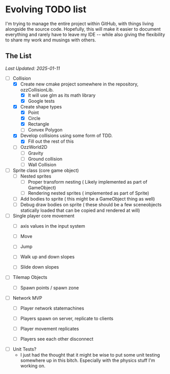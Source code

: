 # Evolving TODO list

I'm trying to manage the entire project within GitHub, with things living alongside the source code. 
Hopefully, this will make it easier to document everything and rarely have to leave my IDE -- while also giving the flexibility
to share my work and musings with others.

## The List
<i>Last Updated: 2025-01-11</i>

- [ ] Collision
  - [x] Create new cmake project somewhere in the repository, ozzCollisionLib.
    - [x] It will use glm as its math library
    - [x] Google tests
  - [x] Create shape types
    - [x] Point
    - [x] Circle
    - [x] Rectangle
    - [ ] Convex Polygon
  - [x] Develop collisions using some form of TDD.
    - [x] Fill out the rest of this
  - [ ] OzzWorld2D
    - [ ] Gravity
    - [ ] Ground collision
    - [ ] Wall Collision
   
- [ ] Sprite class (core game object)
  - [ ] Nested sprites
    - [ ] Proper transform nesting ( Likely implemented as part of GameObject)
    - [ ] Rendering nested sprites ( implemented as part of Sprite)
  - [ ] Add bodies to sprite ( this might be a GameObject thing as well)
  - [ ] Debug draw bodies on sprite ( these should be a few sceneobjects statically loaded that can be copied and rendered at will)

- [ ] Single player core movement
  - [ ] axis values in the input system
  - [ ] Move
  - [ ] Jump
  - [ ] Walk up and down slopes
  - [ ] Slide down slopes
   
   
- [ ] Tilemap Objects
  - [ ] Spawn points / spawn zone
   
   
- [ ] Network MVP
  - [ ] Player network statemachines 
  - [ ] Players spawn on server, replicate to clients
  - [ ] Player movement replicates
  - [ ] Players see each other disconnect
   
   
- [ ] Unit Tests?
  - I just had the thought that it might be wise to put some unit testing somewhere
  up in this bitch. Especially with the physics stuff I'm working on.